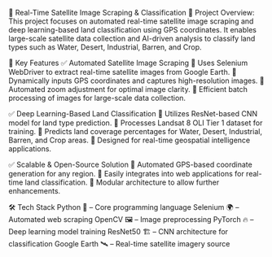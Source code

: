 📌 Real-Time Satellite Image Scraping & Classification
🚀 Project Overview:
This project focuses on automated real-time satellite image scraping and deep learning-based land classification using GPS coordinates. It enables large-scale satellite data collection and AI-driven analysis to classify land types such as Water, Desert, Industrial, Barren, and Crop.

📍 Key Features
✅ Automated Satellite Image Scraping
🔹 Uses Selenium WebDriver to extract real-time satellite images from Google Earth.
🔹 Dynamically inputs GPS coordinates and captures high-resolution images.
🔹 Automated zoom adjustment for optimal image clarity.
🔹 Efficient batch processing of images for large-scale data collection.

✅ Deep Learning-Based Land Classification
🔹 Utilizes ResNet-based CNN model for land type prediction.
🔹 Processes Landsat 8 OLI Tier 1 dataset for training.
🔹 Predicts land coverage percentages for Water, Desert, Industrial, Barren, and Crop areas.
🔹 Designed for real-time geospatial intelligence applications.

✅ Scalable & Open-Source Solution
🔹 Automated GPS-based coordinate generation for any region.
🔹 Easily integrates into web applications for real-time land classification.
🔹 Modular architecture to allow further enhancements.

🛠️ Tech Stack
Python 🐍 – Core programming language
Selenium 🌍 – Automated web scraping
OpenCV 🖼️ – Image preprocessing
PyTorch 🔥 – Deep learning model training
ResNet50 🏗️ – CNN architecture for classification
Google Earth 🛰️ – Real-time satellite imagery source
